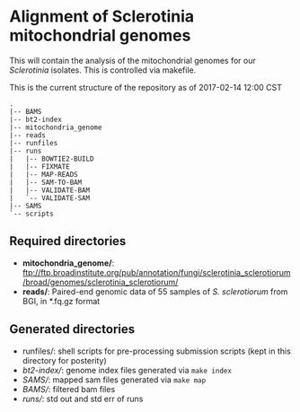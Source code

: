 Alignment of Sclerotinia mitochondrial genomes
==============================================

This will contain the analysis of the mitochondrial genomes for our 
*Sclerotinia* isolates. This is controlled via makefile.

This is the current structure of the repository as of 2017-02-14 12:00 CST

```
.
|-- BAMS
|-- bt2-index
|-- mitochondria_genome
|-- reads
|-- runfiles
|-- runs
|   |-- BOWTIE2-BUILD
|   |-- FIXMATE
|   |-- MAP-READS
|   |-- SAM-TO-BAM
|   |-- VALIDATE-BAM
|   `-- VALIDATE-SAM
|-- SAMS
`-- scripts
```

Required directories
--------------------

 - **mitochondria_genome/**:  ftp://ftp.broadinstitute.org/pub/annotation/fungi/sclerotinia_sclerotiorum/broad/genomes/sclerotinia_sclerotiorum/
 - **reads/**: Paired-end genomic data of 55 samples of *S. sclerotiorum* from BGI, in \*.fq.gz format
 
 
 Generated directories
 ---------------------
 
 - runfiles/: shell scripts for pre-processing submission scripts (kept in this directory for posterity)
 - *bt2-index/*: genome index files generated via `make index` 
 - *SAMS/*: mapped sam files generated via `make map`
 - *BAMS/*: filtered bam files
 - *runs/*: std out and std err of runs
